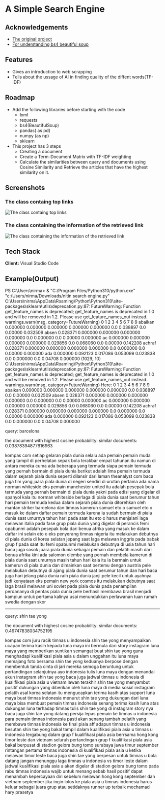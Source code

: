 
# A Simple Search Engine




## Acknowledgements

 - [The original project ](https://towardsdatascience.com/create-a-simple-search-engine-using-python-412587619ff5)
 - [ For understanding bs4 beautiful soup ](https://youtu.be/uufDGjTuq34)


## Features

- Gives an introduction to web scrapping 
- Tells about the ussage of AI in finding quality of the diffent words(TF-IDF)



## Roadmap

- Add the following libraries before starting with the code
    - lxml
    - requests
    - bs4(BeautifulSoup)
    - pandas( as pd)
    - numpy (as np)
    - sklearn
- This project has 3 steps
    - Creating a document
    - Create a Term-Document Matrix with TF-IDF weighting
    - Calculate the similarities between query and documents using Cosine Similarity and Retrieve the articles that have the highest similarity on it.


## Screenshots

### The class containg top links
![The class containg top links](https://miro.medium.com/max/1280/1*bGT4ejp_f_-7saaCtlWPCA.png)


### The class containing the information of the retrieved link

![The class containing the information of the retrieved link](https://miro.medium.com/max/1279/1*GJAP0mHFXc4JRG4Nn0gd6A.png)


## Tech Stack

**Client:** Visual Studio Code



## Example(Output)

PS C:\Users\nirma> & "C:/Program Files/Python310/python.exe" "c:/Users/nirma/Downloads/nitin search engine.py"
C:\Users\nirma\AppData\Roaming\Python\Python310\site-packages\sklearn\utils\deprecation.py:87: FutureWarning: Function get_feature_names is deprecated; get_feature_names is deprecated in 1.0 and will be removed in 1.2. Please use get_feature_names_out instead.
  warnings.warn(msg, category=FutureWarning)
                0         1         2         3         4    5         6    7        8         9
abaikan  0.000000  0.000000  0.000000  0.000000  0.000000  0.0  0.038897  0.0  0.00000  0.032509
absen    0.028371  0.000000  0.000000  0.000000  0.000000  0.0  0.000000  0.0  0.00000  0.000000
ac       0.000000  0.000000  0.000000  0.000000  0.029856  0.0  0.068060  0.0  0.00000  0.142208
achraf   0.028371  0.000000  0.000000  0.000000  0.000000  0.0  0.000000  0.0  0.00000  0.000000
ada      0.000000  0.092123  0.017086  0.053099  0.023838  0.0  0.000000  0.0  0.04708  0.000000
(1029, 10)
C:\Users\nirma\AppData\Roaming\Python\Python310\site-packages\sklearn\utils\deprecation.py:87: FutureWarning: Function get_feature_names is deprecated; get_feature_names is deprecated in 1.0 and will be removed in 1.2. Please use get_feature_names_out instead.
  warnings.warn(msg, category=FutureWarning)
Here:                          0         1         2         3         4    5         6    7        8         9
abaikan  0.000000  0.000000  0.000000  0.000000  0.000000  0.0  0.038897  0.0  0.00000  0.032509
absen    0.028371  0.000000  0.000000  0.000000  0.000000  0.0  0.000000  0.0  0.00000  0.000000
ac       0.000000  0.000000  0.000000  0.000000  0.029856  0.0  0.068060  0.0  0.00000  0.142208
achraf   0.028371  0.000000  0.000000  0.000000  0.000000  0.0  0.000000  0.0  0.00000  0.000000
ada      0.000000  0.092123  0.017086  0.053099  0.023838  0.0  0.000000  0.0  0.04708  0.000000

query: barcelona

the document with highest cosine probability:
similar documents: 0.03878394877816963


kompas com setiap gelaran piala dunia selalu ada pemain pemain muda yang tampil di perhelatan sepak bola terakbar empat tahunan itu namun di antara mereka cuma ada beberapa yang termuda siapa pemain termuda yang pernah bermain di piala dunia berikut adalah lima pemain termuda dalam sejarah piala dunia seperti dilansir dari laman theanalyst com baca juga tim yang juara piala dunia di negeri sendiri di urutan pertama ada nama norman whiteside eks pemain manchester united itu adalah pesepak bola termuda yang pernah bermain di piala dunia yakni pada edisi yang digelar di spanyol kala itu norman whiteside berlaga di piala dunia saat berumur tahun hari pemain termuda kedua dalam sejarah piala dunia ditorehkan oleh mantan striker barcelona dan timnas kamerun samuel eto o samuel eto o masuk ke dalam daftar pemain termuda karena ia sudah bermain di piala dunia saat umurnya tahun hari pada saat itu eto o harus menjalani laga melawan italia pada fase grup piala dunia yang digelar di perancis femi opabunmi adalah pesepak bola dari benua afrika yang masuk ke dalam daftar ini selain eto o 
eks penyerang timnas nigeria itu melakukan debutnya di piala dunia di korea selatan jepang saat laga melawan inggris pada babak grup f pada saat itu femi opabunmi melakukan debutnya 
di usia tahun hari baca juga sosok juara piala dunia sebagai pemain dan pelatih masih dari benua afrika kini ada salomon olembe yang pernah membela kamerun di piala dunia saat umurnya masih tahun hari kala itu ia bermain untuk kamerun di piala dunia dan dimainkan saat bertemu dengan austria pele melakukan debutnya di ajang piala dunia saat berumur tahun dan hari baca juga hari jelang piala dunia raih piala dunia janji pele kecil untuk ayahnya jadi kenyataan eks pemain new york cosmos itu melakukan debutnya saat laga brasil melawan uni soviet pada piala dunia pada penampilan perdananya di pentas piala dunia pele berhasil membawa brasil menjadi kampiun untuk pertama kalinya usai menundukkan perlawanan tuan rumah swedia dengan skor

----------------------------------------------------------------------------------------------------

query: shin tae yong


the document with highest cosine probability:
similar documents: 0.49747838034752195


kompas com juru racik timnas u indonesia shin tae yong menyampaikan ucapan terima kasih kepada luna maya ini bermula dari story instagram luna maya yang memberikan suntikan semangat buat shin tae yong guna menghadapi kualifikasi piala asia u dalam unggahan itu luna maya memajang foto bersama shin tae yong keduanya berpose dengan membentuk tanda cinta di jari mereka semoga beruntung untuk pertandingan selanjutnya ayo indonesia tulis luna maya dengan menandai akun instagram shin tae yong baca juga jadwal timnas u indonesia di kualifikasi piala asia u vietnam lawan terakhir shin tae yong menyambut positif dukungan yang diberikan oleh luna maya di media sosial instagram pelatih asal korea selatan itu mengucapkan terima kasih atas support luna maya buat timnas indonesia menurut shin tae yong dukungan dari luna maya bisa membuat pemain timnas indonesia senang terima kasih luna atas dukungan luna terhadap timnas tulis shin tae yong di instagram story nya baca juga shin tae yong datang persija lepas pemain ke timnas u indonesia para pemain timnas indonesia pasti akan senang tambah pelatih yang membawa timnas indonesia ke final piala aff adapun timnas u indonesia besutan shin tae yong bakal tampil dalam kualifikasi piala asia u timnas u indonesia tergabung dalam grup f kualifikasi piala asia berrsama hong kong timor leste dan vietnam seluruh pertandingan grup f kualifikasi piala asia bakal berpusat di stadion gelora bung tomo surabaya jawa 
timur september rintangan pertama timnas indonesia di kualifikasi piala asia u ketika melawan timor leste baca juga shin tae yong berpesan untuk timnas u bola datang jangan menunggu 
laga timnas u indonesia vs timor leste dalam jadwal kualifikasi piala asia u akan digelar di stadion gelora bung tomo pada rabu timnas indonesia wajib untuk menang sebab hasil positif dapat menambah kepercayaan diri sebelum melawan hong kong september dan vietnam september jika ingin lolos ke piala asia u timnas indonesia harus keluar sebagai juara grup atau setidaknya runner up terbaik mochamad hary prasetya



